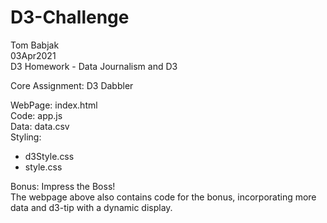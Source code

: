 # D3-Challenge
Tom Babjak   
03Apr2021   
D3 Homework - Data Journalism and D3   

Core Assignment: D3 Dabbler   

WebPage: index.html   
Code: app.js   
Data: data.csv   
Styling:   
 - d3Style.css
 - style.css

Bonus: Impress the Boss!   
The webpage above also contains code for the bonus, incorporating more data and d3-tip with a dynamic display. 
